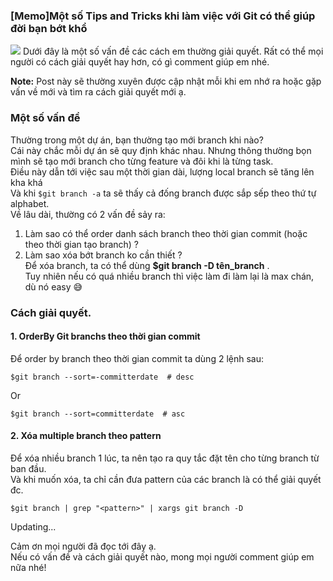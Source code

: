 ### [Memo]Một số Tips and Tricks khi làm việc với Git có thể giúp đời bạn bớt khổ 
![](https://images.viblo.asia/29ece78b-8f3a-4363-8436-a505d1cc076e.png)
Dưới đây là một số vấn đề các cách em thường giải quyết. 
Rất có thể mọi người có cách giải quyết hay hơn, có gì comment giúp em nhé. 

**Note:** Post này sẽ thường xuyên được cập nhật mỗi khi em nhớ ra hoặc gặp vấn về mới và tìm ra cách giải quyết mới ạ.

### Một số vấn đề 

Thường trong một dự án, bạn thường tạo mới branch khi nào?  
Cái này chắc mỗi dự án sẽ quy định khác nhau.
Nhưng thông thường bọn mình sẽ tạo mới branch cho từng feature và đôi khi là từng task.  
Điều này dẫn tới việc sau một thời gian dài, lượng local branch sẽ tăng lên kha khá  
Và khi `$git branch -a` ta sẽ thấy cả đống branch được sắp sếp theo thứ tự alphabet.  
Về lâu dài, thường có 2 vấn đề sảy ra:  
1. Làm sao có thể order danh sách branch theo thời gian commit (hoặc theo thời gian tạo branch) ? 
2. Làm sao xóa bớt branch ko cần thiết ?  
Để xóa branch, ta có thể dùng **$git branch -D tên_branch** .  
Tuy nhiên nếu có quá nhiều branch thì việc làm đi làm lại là max chán, dù nó easy :sweat_smile: 

### Cách giải quyết.
#### 1. OrderBy Git branchs theo thời gian commit
Để order by branch theo thời gian commit ta dùng 2 lệnh sau:  

`$git branch --sort=-committerdate  # desc`  

Or

`$git branch --sort=committerdate  # asc`

#### 2. Xóa multiple branch theo pattern
Để xóa nhiều branch 1 lúc, ta nên tạo ra quy tắc đặt tên cho từng branch từ ban đầu.  
Và khi muốn xóa, ta chỉ cần đưa pattern của các branch là có thể giải quyết đc.  

`$git branch | grep "<pattern>" | xargs git branch -D`

Updating...

Cảm ơn mọi người đã đọc tới đây ạ.  
Nếu có vấn đề và cách giải quyết nào, mong mọi người comment giúp em nữa nhé!